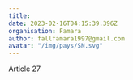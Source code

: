 ```yaml
---
title: 
date: 2023-02-16T04:15:39.396Z
organisation: Famara 
author: fallfamara1997@gmail.com
avatar: "/img/pays/SN.svg"
---
```


Article 27